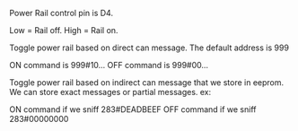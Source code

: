 Power Rail control pin is D4. 

Low = Rail off.
High = Rail on.

Toggle power rail based on direct can message.
The default address is 999

ON command is 999#10...
OFF command is 999#00...

Toggle power rail based on indirect can message that we store in eeprom.
We can store exact messages or partial messages.
ex: 

ON command if we sniff 283#DEADBEEF
OFF command if we sniff 283#00000000


